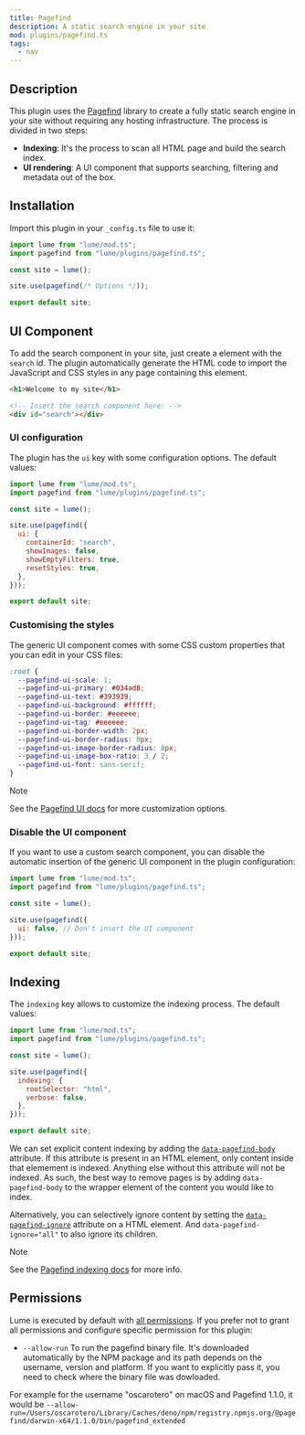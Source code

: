 ```yaml
---
title: Pagefind
description: A static search engine in your site
mod: plugins/pagefind.ts
tags:
  - nav
---
```


## Description

This plugin uses the [Pagefind](https://pagefind.app/) library to create a fully
static search engine in your site without requiring any hosting infrastructure.
The process is divided in two steps:

- **Indexing**: It's the process to scan all HTML page and build the search
  index.
- **UI rendering**: A UI component that supports searching, filtering and
  metadata out of the box.

## Installation

Import this plugin in your `_config.ts` file to use it:

```js
import lume from "lume/mod.ts";
import pagefind from "lume/plugins/pagefind.ts";

const site = lume();

site.use(pagefind(/* Options */));

export default site;
```

## UI Component

To add the search component in your site, just create a element with the
`search` id. The plugin automatically generate the HTML code to import the
JavaScript and CSS styles in any page containing this element.

```html
<h1>Welcome to my site</h1>

<!-- Insert the search component here: -->
<div id="search"></div>
```

### UI configuration

The plugin has the `ui` key with some configuration options. The default values:

```js
import lume from "lume/mod.ts";
import pagefind from "lume/plugins/pagefind.ts";

const site = lume();

site.use(pagefind({
  ui: {
    containerId: "search",
    showImages: false,
    showEmptyFilters: true,
    resetStyles: true,
  },
}));

export default site;
```

### Customising the styles

The generic UI component comes with some CSS custom properties that you can edit
in your CSS files:

```css
:root {
  --pagefind-ui-scale: 1;
  --pagefind-ui-primary: #034ad8;
  --pagefind-ui-text: #393939;
  --pagefind-ui-background: #ffffff;
  --pagefind-ui-border: #eeeeee;
  --pagefind-ui-tag: #eeeeee;
  --pagefind-ui-border-width: 2px;
  --pagefind-ui-border-radius: 8px;
  --pagefind-ui-image-border-radius: 8px;
  --pagefind-ui-image-box-ratio: 3 / 2;
  --pagefind-ui-font: sans-serif;
}
```

> [!note]
>
> See the [Pagefind UI docs](https://pagefind.app/docs/ui/) for more
> customization options.

### Disable the UI component

If you want to use a custom search component, you can disable the automatic
insertion of the generic UI component in the plugin configuration:

```js
import lume from "lume/mod.ts";
import pagefind from "lume/plugins/pagefind.ts";

const site = lume();

site.use(pagefind({
  ui: false, // Don't insert the UI component
}));

export default site;
```

## Indexing

The `indexing` key allows to customize the indexing process. The default values:

```js
import lume from "lume/mod.ts";
import pagefind from "lume/plugins/pagefind.ts";

const site = lume();

site.use(pagefind({
  indexing: {
    rootSelector: "html",
    verbose: false,
  },
}));

export default site;
```

We can set explicit content indexing by adding the
[`data-pagefind-body`](https://pagefind.app/docs/indexing/#removing-pages-from-pagefinds-index)
attribute. If this attribute is present in an HTML element, only content inside
that elemement is indexed. Anything else without this attribute will not be
indexed. As such, the best way to remove pages is by adding `data-pagefind-body`
to the wrapper element of the content you would like to index.

Alternatively, you can selectively ignore content by setting the
[`data-pagefind-ignore`](https://pagefind.app/docs/indexing/#removing-individual-elements-from-the-index)
attribute on a HTML element. And `data-pagefind-ignore="all"` to also ignore its
children.

> [!note]
>
> See the [Pagefind indexing docs](https://pagefind.app/docs/indexing/) for more
> info.

## Permissions

Lume is executed by default with
[all permissions](../docs/advanced/permissions.md). If you prefer not to grant
all permissions and configure specific permission for this plugin:

- `--allow-run` To run the pagefind binary file. It's downloaded automatically
  by the NPM package and its path depends on the username, version and platform.
  If you want to explicitly pass it, you need to check where the binary file was
  dowloaded.

For example for the username "oscarotero" on macOS and Pagefind 1.1.0, it would
be
`--allow-run=/Users/oscarotero/Library/Caches/deno/npm/registry.npmjs.org/@pagefind/darwin-x64/1.1.0/bin/pagefind_extended`
